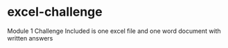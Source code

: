 # excel-challenge
Module 1 Challenge 
Included is one excel file and one word document with written answers
